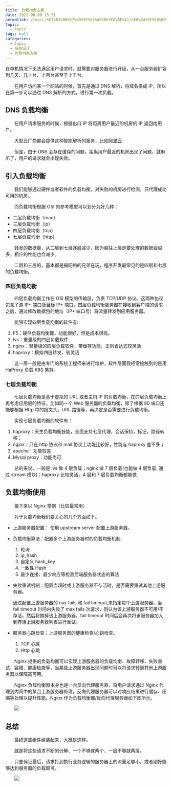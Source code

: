 ```yaml
---
title: 负载均衡方案
date: 2022-08-08 15:51
permalink: /topic/%E7%B3%BB%E7%BB%9F%E8%AE%BE%E8%AE%A1/%E8%B4%9F%E8%BD%BD%E5%9D%87%E8%A1%A1%E6%96%B9%E6%A1%88
topic: 
  - topic
tags: null
categories: 
  - topic
  - 系统设计
  - 负载均衡方案
---
```

在单机情况下无法满足用户请求时，就需要对服务器进行升级，从一台服务器扩容到几天、几十台、上百台甚至于上千台。

　　在用户访问某一个网站的时候，首先是通过 DNS 解析，将域名换成 IP，所以在第一步可以通过 DNS 解析的方式，进行第一次负载。

## DNS 负载均衡

　　在用户请求服务的时候，根据出口 IP 将距离用户最近的机房的 IP 返回给用户。

　　大型云厂商都会提供这种智能解析的服务，比如[阿里云](https://help.aliyun.com/document_detail/29730.html)

　　但是，由于 DNS 会存在缓存的问题，距离用户最近的机房出现了问题，就麻爪了，用户的请求就会出现失败。

## 引入负载均衡

　　我们能够通过硬件或者软件的负载均衡，对失败的机房进行检测，只代理成功可用的机房。

　　而负载均衡根据 OSI 的参考模型可以划分为好几种：

* 二层负载均衡（mac）
* 三层负载均衡（ip）
* 四层负载均衡（tcp）
* 七层负载均衡（http）

　　转发的数据量，从二层到七层逐层减少，因为越往上层走要处理的数据会越多，相应的性能也会减少。

　　二层和三层的，基本都是搞网络的兄弟在玩，程序开发最常见的是四层和七层的负载均衡。

### 四层负载均衡

　　四层负载均衡工作在 OSI 模型的传输层，负责 TCP/UDP 协议。这两种协议包含了源 IP+ 端口及目标 IP+ 端口。四层负载均衡服务器在接收到客户端的请求之后，通过修改数据包的地址（IP+ 端口号）将流量转发到应用服务器。

　　能够实现四层负载均衡的软件有:

1. F5：硬件负载均衡器，功能很好，但是成本很高。
2. lvs：重量级的四层负载软件
3. nginx：轻量级的四层负载软件，带缓存功能，正则表达式较灵活
4. haproxy：模拟四层转发，较灵活

　　这一层一般是由专门的系统工程师来进行维护，软件层面我经常接触到的是用 HaProxy 负载 K8S 集群。

### 七层负载均衡

　　七层负载均衡是基于虚拟的 URL 或者主机 IP 的负载均衡，在四层负载均衡上再考虑应用层的特征，比如同一个 Web 服务器的负载均衡，除了根据 80 端口还能够根据 Http 中的报文头，URL 路径等，再决定是否需要进行负载均衡。

　　实现七层负载均衡的软件有：

1. haproxy：天生负载均衡技能，全面支持七层代理，会话保持，标记，路径转移；
2. nginx：只在 http 协议和 mail 协议上功能比较好，性能与 haproxy 差不多；
3. apache：功能较差
4. Mysql proxy：功能尚可

　　总的来说，一般是 lvs 做 4 层负载；nginx 做 7 层负载(也能做 4 层负载, 通过 stream 模块)；haproxy 比较灵活，4 层和 7 层负载均衡都能做

## 负载均衡使用

　　接下来以 Nginx 举例（比较最常用）

　　对于负载均衡我们要关心的几个方面如下。

* 上游服务器配置： 使用 upstream server 配置上游服务器。
* 负载均衡算法：配置多个上游服务器时的负载均衡机制;

  1. 轮询
  2. ip_hash
  3. 自定义 hash_key
  4. 一致性 Hash
  5. 最少连接、最少响应等检测后端服务器状态的算法
* 失败重试机制：配置当超时或上游服务器不存活时，是否需要重试其他上游服务器。

  通过配置上游服务器的 nax fails 和 fail timeout,来指定每个上游服务器，当 fail timeout 时间内失败了 max fails 次请求，则认为该上游服务器不可用/不存活，然后将摘掉该上游服务器，fail timeout 时间后会再次将该服务器加入到存活上游服务器列表进行重试。
* 服务器心跳检查：上游服务器的健康检查/心跳检查。

  1. TCP 心跳
  2. Http 心跳

　　Nginx 提供的负载均衡可以实现上游服务器的负载均衡、故障转移、失败重试、容错、健康检查等，当某些上游服务器出现问题时可以将请求转到其他上游服务器以保障高可用。

　　Nginx 负载均衡器本身也是一台反向代理服务器，将用户请求通过 Nginx 代理到内网中的某台上游服务器处理，反向代理服务器可以对响应结果进行缓存、压缩等处理以提升性能。Nginx 作为负载均衡器/反向代理服务器如下图所示。

　　![](https://image.ztianzeng.com/uPic/20220808200237.png)​

## 总结

　　最终这些组件组装起来，大概是这样。

　　就是将这些请求不断的分解、一个不够就两个，一层不够就两层。

　　只要保证最后，请求打到执行业务逻辑的服务器上的流量足够小，或者刚好能够达到服务器的负载即可。

　　![](https://image.ztianzeng.com/uPic/20220808200719.png)​
